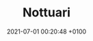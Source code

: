 ---
layout: post
title:  Nottuari
date: 2021-07-01 00:20:48 +0100
data-calendario:
  - link: <a href="https://www.teatrodiroma.net/doc/7858/nottuari"><b>22 Febbraio - 05 Marzo 2023</b>, Teatro India, Roma</a>
  - link: <a href="https://www.metastasio.it/it/eventi/cartellone/cartellone-22-23/nottuari.1101"><b>09 - 12 Marzo 2023</b>, Fabbricone, Prato</a>
  - link: <a href="https://www.fondazionetpe.it/spettacoli/nottuari/"><b>14 - 19 Marzp 2023</b>, Teatro Astra, Torino</a>
category: calendar
---